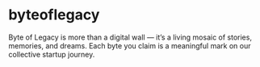 # byteoflegacy
Byte of Legacy is more than a digital wall — it’s a living mosaic of stories, memories, and dreams. Each byte you claim is a meaningful mark on our collective startup journey.
